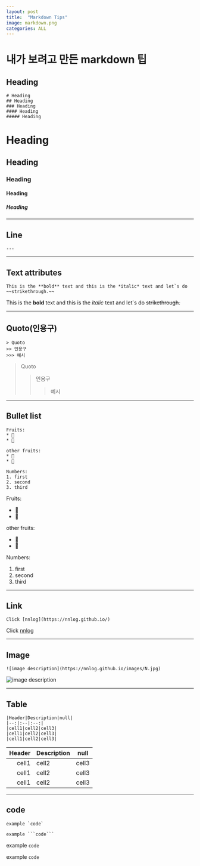 ```yaml
---
layout: post
title:  "Markdown Tips"
image: markdown.png
categories: ALL
---
```


# 내가 보려고 만든 markdown 팁

## Heading
```
# Heading
## Heading
### Heading
#### Heading
##### Heading
```
# Heading
## Heading
### Heading
#### Heading
##### Heading

---

## Line

```
---
```

---
## Text attributes

```
This is the **bold** text and this is the *italic* text and let`s do ~~strikethrough.~~
```

This is the **bold** text and this is the *italic* text and let`s do ~~strikethrough.~~

---

## Quoto(인용구)
```
> Quoto
>> 인용구
>>> 예시
```

> Quoto
>> 인용구
>>> 예시
---

## Bullet list
```
Fruits:
* 🍎
* 🍅

other fruits:
* 🥝
* 🍑

Numbers:
1. first
2. second
3. third
```
Fruits:
* 🍎
* 🍅

other fruits:
* 🥝
* 🍑

Numbers:
1. first
2. second
3. third  

---  

## Link
```
Click [nnlog](https://nnlog.github.io/)
```
Click [nnlog](https://nnlog.github.io/)

---
## Image
```
![image description](https://nnlog.github.io/images/N.jpg)
```
![image description](https://nnlog.github.io/images/N.jpg)

---
## Table
```
|Header|Description|null|
|--:|:--|:--:|
|cell1|cell2|cell3|
|cell1|cell2|cell3|
|cell1|cell2|cell3|
```
|Header|Description|null|
|---:|:---|:---:|
|cell1|cell2|cell3|
|cell1|cell2|cell3|
|cell1|cell2|cell3|

---
## code
```
example `code`

example ```code```
```
example `code`

example ```code```
